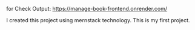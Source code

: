 for Check Output: https://manage-book-frontend.onrender.com/

I created this project using mernstack technology.
This is my first project.
